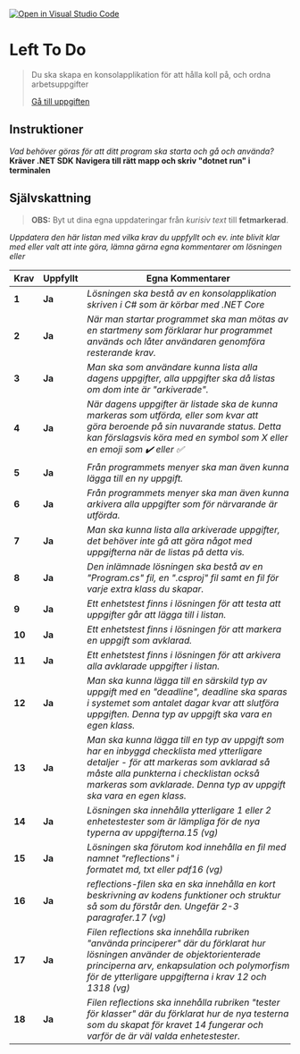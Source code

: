 [![Open in Visual Studio Code](https://classroom.github.com/assets/open-in-vscode-f059dc9a6f8d3a56e377f745f24479a46679e63a5d9fe6f495e02850cd0d8118.svg)](https://classroom.github.com/online_ide?assignment_repo_id=6469242&assignment_repo_type=AssignmentRepo)
# Left To Do

> Du ska skapa en konsolapplikation för att hålla koll på, och ordna arbetsuppgifter
> 
> [Gå till uppgiften](https://ju.instructure.com/courses/5951/assignments/22264)

## Instruktioner

*Vad behöver göras för att ditt program ska starta och gå och använda?*
**Kräver .NET SDK**
**Navigera till rätt mapp och skriv "dotnet run" i terminalen**

## Självskattning
>**OBS:** Byt ut dina egna uppdateringar från *kurisiv text* till **fetmarkerad**.

*Uppdatera den här listan med vilka krav du uppfyllt och ev. inte blivit klar med eller valt att inte göra, lämna gärna egna kommentarer om lösningen eller*


 |Krav|Uppfyllt|Egna Kommentarer|
 |---|---|---|
|**1**  |**Ja**| *Lösningen ska bestå av en konsolapplikation skriven i C# som är körbar med .NET Core*|
|**2**  |**Ja**| *När man startar programmet ska man mötas av en startmeny som förklarar hur programmet används och låter användaren genomföra resterande krav.*|
|**3**  |**Ja**| *Man ska som användare kunna lista alla dagens uppgifter, alla uppgifter ska då listas om dom inte är "arkiverade".*|
|**4**  |**Ja**| *När dagens uppgifter är listade ska de kunna markeras som utförda, eller som kvar att göra beroende på sin nuvarande status. Detta kan förslagsvis köra med en symbol som X eller en emoji som ✔️ eller ✅*|**Aningen missnöjd med uppbyggnaden av funktionen i klassen-Application metoden-PrintAllTasksAndSetToDone. Samt att man behöver klicka och fylla i en siffra för att få hela listan att bli avbockad**
|**5**  |**Ja**| *Från programmets menyer ska man även kunna lägga till en ny uppgift.*|
|**6**  |**Ja**| *Från programmets menyer ska man även kunna arkivera alla uppgifter som för närvarande är utförda.*|
|**7**  |**Ja**| *Man ska kunna lista alla arkiverade uppgifter, det behöver inte gå att göra något med uppgifterna när de listas på detta vis.*|
|**8**  |**Ja**| *Den inlämnade lösningen ska bestå av en "Program.cs" fil, en ".csproj" fil samt en fil för varje extra klass du skapar.*|
|**9**  |**Ja**| *Ett enhetstest finns i lösningen för att testa att uppgifter går att lägga till i listan.*|
|**10**  |**Ja**| *Ett enhetstest finns i lösningen för att markera en uppgift som avklarad.*|
|**11**  |**Ja**| *Ett enhetstest finns i lösningen för att arkivera alla avklarade uppgifter i listan.*|
|**12**  |**Ja**| *Man ska kunna lägga till en särskild typ av uppgift med en "deadline", deadline ska sparas i systemet som antalet dagar kvar att slutföra uppgiften. Denna typ av uppgift ska vara en egen klass.*|
|**13**  |**Ja**| *Man ska kunna lägga till en typ av uppgift som har en inbyggd checklista med ytterligare detaljer - för att markeras som avklarad så måste alla punkterna i checklistan också markeras som avklarade. Denna typ av uppgift ska vara en egen klass.*|
|**14**  |**Ja**| *Lösningen ska innehålla ytterligare 1 eller 2 enhetestester som är lämpliga för de nya typerna av uppgifterna.15 (vg)*|
|**15**  |**Ja**| *Lösningen ska förutom kod innehålla en fil med namnet "reflections" i formatet md, txt eller pdf16 (vg)*|
|**16**  |**Ja**| *reflections-filen ska en ska innehålla en kort beskrivning av kodens funktioner och struktur så som du förstår den. Ungefär 2-3 paragrafer.17 (vg)*|
|**17**  |**Ja**| *Filen reflections ska innehålla rubriken "använda principerer" där du förklarat hur lösningen använder de objektorienterade principerna arv, enkapsulation och polymorfism för de ytterligare uppgifterna i krav 12 och 1318 (vg)*|
|**18**  |**Ja**| *Filen reflections ska innehålla rubriken "tester för klasser" där du förklarat hur de nya testerna som du skapat för kravet 14 fungerar och varför de är väl valda enhetestester.*|
